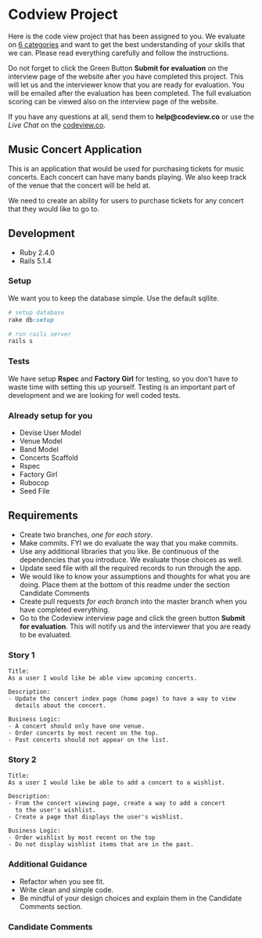 # Codview Project

Here is the code view project that has been assigned to you. We evaluate on <a href="https://www.codeview.co/features#feature_evaluation" target="_blank">6 categories</a> and want to get the best understanding of your skills that we can. Please read everything carefully and follow the instructions.

Do not forget to click the Green Button __Submit for evaluation__ on the interview page of the website after you have completed this project. This will let us and the interviewer know that you are ready for evaluation. You will be emailed after the evaluation has been completed. The full evaluation scoring can be viewed also on the interview page of the website.

If you have any questions at all, send them to __help@codeview.co__ or use the _Live Chat_ on the [codeview.co](https://www.codeview.co).

## Music Concert Application

This is an application that would be used for purchasing tickets for music concerts. Each concert can have many bands playing. We also keep track of the venue that the concert will be held at.

We need to create an ability for users to purchase tickets for any concert that they would like to go to.

## Development

- Ruby 2.4.0
- Rails 5.1.4

### Setup

We want you to keep the database simple. Use the default sqllite.

```ruby
# setup database
rake db:setup

# run rails server
rails s
```

### Tests

We have setup __Rspec__ and __Factory Girl__ for testing, so you don't have to waste time with setting this up yourself. Testing is an important part of development and we are looking for well coded tests.

### Already setup for you

- Devise User Model
- Venue Model
- Band Model
- Concerts Scaffold
- Rspec
- Factory Girl
- Rubocop
- Seed File

## Requirements

- Create two branches, _one for each story_.
- Make commits. FYI we do evaluate the way that you make commits.
- Use any additional libraries that you like. Be continuous of the dependencies that you introduce. We evaluate those choices as well.
- Update seed file with all the required records to run through the app.
- We would like to know your assumptions and thoughts for what you are doing. Place them at the bottom of this readme under the section Candidate Comments
- Create pull requests _for each branch_ into the master branch when you have completed everything.
- Go to the Codeview interview page and click the green button __Submit for evaluation__. This will
	notify us and the interviewer that you are ready to be evaluated.

### Story 1

```
Title:
As a user I would like be able view upcoming concerts.

Description:
- Update the concert index page (home page) to have a way to view
  details about the concert.

Business Logic:
- A concert should only have one venue.
- Order concerts by most recent on the top.
- Past concerts should not appear on the list.
```

### Story 2

```
Title:
As a user I would like be able to add a concert to a wishlist.

Description:
- From the concert viewing page, create a way to add a concert
  to the user's wishlist.
- Create a page that displays the user's wishlist.

Business Logic:
- Order wishlist by most recent on the top
- Do not display wishlist items that are in the past.
```

### Additional Guidance

- Refactor when you see fit.
- Write clean and simple code.
- Be mindful of your design choices and explain them in the Candidate Comments section.

### Candidate Comments
